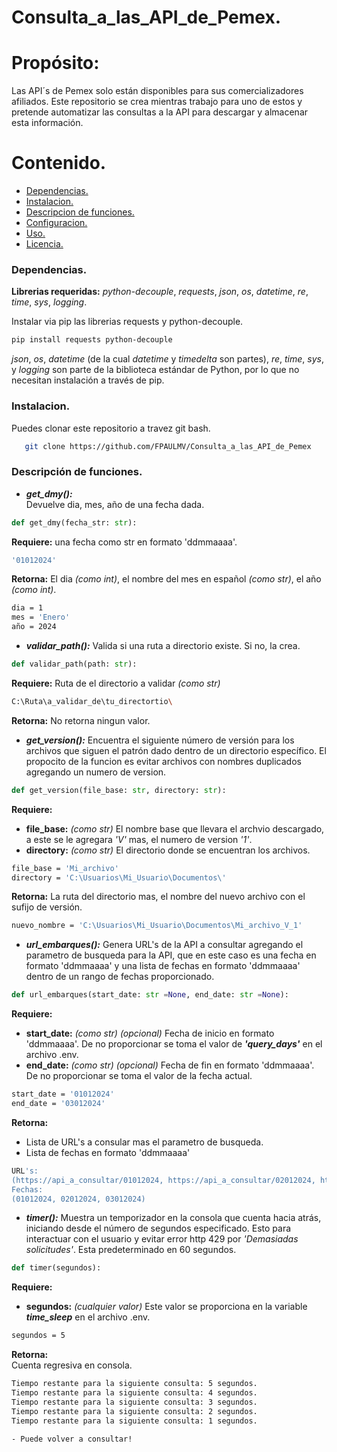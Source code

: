 # Consulta_a_las_API_de_Pemex.

# **Propósito:**  
   Las API´s de Pemex solo están disponibles para sus comercializadores afiliados. Este repositorio se crea mientras trabajo para uno de estos y pretende automatizar las consultas a la API para descargar y almacenar esta información.  

# **Contenido.**  
- [Dependencias.]()
- [Instalacion.]()
- [Descripcion de funciones.]()
- [Configuracion.]()
- [Uso.]()
- [Licencia.]()
   
### **Dependencias.**  
**Librerias requeridas:** *python-decouple*, *requests*, *json*, *os*, *datetime*, *re*, *time*, *sys*, *logging*.  

Instalar via pip las librerias requests y  python-decouple.  
```bash
pip install requests python-decouple
```
*json*, *os*, *datetime* (de la cual *datetime* y *timedelta* son partes), *re*, *time*, *sys*, y *logging* son parte de la biblioteca estándar de Python, por lo que no necesitan instalación a través de pip.  


### **Instalacion.**  

Puedes clonar este repositorio a travez  git bash. 
```bash
   git clone https://github.com/FPAULMV/Consulta_a_las_API_de_Pemex

```
### **Descripción de funciones.**  
- ***get_dmy():***  
Devuelve dia, mes, año de una fecha dada.
```python
def get_dmy(fecha_str: str):
```
**Requiere:** una fecha como str en formato 'ddmmaaaa'.  
```bash
'01012024'
```
**Retorna:** El dia *(como int)*, el nombre del mes en español *(como str)*, el año *(como int)*.
```bash
dia = 1
mes = 'Enero'
año = 2024
```

- ***validar_path():***
Valida si una ruta a directorio existe. Si no, la crea.
```python
def validar_path(path: str):
```
**Requiere:** Ruta de el directorio a validar *(como str)*
```bash
C:\Ruta\a_validar_de\tu_directortio\
```
**Retorna:** No retorna ningun valor.  

- ***get_version():***
Encuentra el siguiente número de versión para los archivos que siguen el patrón dado dentro de un directorio específico. El propocito de la funcion es evitar archivos con nombres duplicados agregando un numero de version. 
```python
def get_version(file_base: str, directory: str):
```  
**Requiere:** 
   - **file_base:** *(como str)*
     El nombre base que llevara el archvio descargado, a este se le agregara *'_V_'* mas, el numero de version *'1'*.
   - **directory:** *(como str)*
     El directorio donde se encuentran los archivos.
```bash
file_base = 'Mi_archivo'
directory = 'C:\Usuarios\Mi_Usuario\Documentos\'
```
**Retorna:** La ruta del directorio mas, el nombre del nuevo archivo con el sufijo de versión.  
```bash
nuevo_nombre = 'C:\Usuarios\Mi_Usuario\Documentos\Mi_archivo_V_1'
```

- ***url_embarques():***
Genera URL's de la API  a consultar agregando el parametro de busqueda para la API, que en este caso es una fecha en formato 'ddmmaaaa' y una lista de fechas en formato 'ddmmaaaa' dentro de un rango de fechas proporcionado.
```python
def url_embarques(start_date: str =None, end_date: str =None):
```  

**Requiere:**  
   - **start_date:** *(como str)* *(opcional)*
     Fecha de inicio en formato 'ddmmaaaa'. De no proporcionar se toma el valor de ***'query_days'*** en el archivo .env.
   - **end_date:** *(como str)* *(opcional)*
     Fecha de fin en formato 'ddmmaaaa'. De no proporcionar se toma el valor de la fecha actual.
```bash
start_date = '01012024'
end_date = '03012024'
```

**Retorna:**
   - Lista de URL's a consular mas el parametro de busqueda. 
   - Lista de fechas en formato 'ddmmaaaa'
```bash
URL's:
(https://api_a_consultar/01012024, https://api_a_consultar/02012024, https://api_a_consultar/03012024)
Fechas:
(01012024, 02012024, 03012024)
```

- ***timer():***
Muestra un temporizador en la consola que cuenta hacia atrás, iniciando desde el número de segundos especificado. Esto para interactuar con el usuario y evitar error http 429 por *'Demasiadas solicitudes'*. Esta predeterminado en 60 segundos. 
```python
def timer(segundos):
```
**Requiere:**
   - **segundos:** *(cualquier valor)*
     Este valor se proporciona en la variable ***time_sleep*** en el archivo .env.
```bash
segundos = 5
```
**Retorna:**  
Cuenta regresiva en consola. 
```bash
Tiempo restante para la siguiente consulta: 5 segundos.
Tiempo restante para la siguiente consulta: 4 segundos.
Tiempo restante para la siguiente consulta: 3 segundos.
Tiempo restante para la siguiente consulta: 2 segundos.
Tiempo restante para la siguiente consulta: 1 segundos.

- Puede volver a consultar!
```











